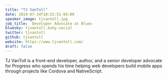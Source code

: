 ```yaml
---
title: "TJ VanToll"
date: 2019-07-24T18:52:51-04:00
speaker_image: tjvantoll.jpg
job_title:  Developer Advocate at Blues
bluesky: tjvantoll.bsky.social
twitter: tjvantoll
github: tjvantoll
website: https://www.tjvantoll.com/
draft: false
---
```


TJ VanToll is a front-end developer, author, and a senior developer advocate for Progress who spends his time helping web developers build mobile apps through projects like Cordova and NativeScript.
